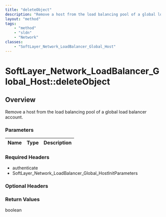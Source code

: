 ```yaml
---
title: "deleteObject"
description: "Remove a host from the load balancing pool of a global load balancer account."
layout: "method"
tags:
    - "method"
    - "sldn"
    - "Network"
classes:
    - "SoftLayer_Network_LoadBalancer_Global_Host"
---
```

# SoftLayer_Network_LoadBalancer_Global_Host::deleteObject
## Overview 
Remove a host from the load balancing pool of a global load balancer account. 

### Parameters 
|Name | Type | Description |
| --- | --- | --- |


### Required Headers
* authenticate
* SoftLayer_Network_LoadBalancer_Global_HostInitParameters

### Optional Headers

### Return Values
boolean


